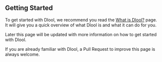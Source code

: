 ## Getting Started

To get started with Dlool, we recommend you read the [What is Dlool?](/documentation/getting-started/what-is-dlool) page. It will give you a quick overview of what Dlool is and what it can do for you.

Later this page will be updated with more information on how to get started with Dlool.

If you are already familiar with Dlool, a Pull Request to improve this page is always welcome.
